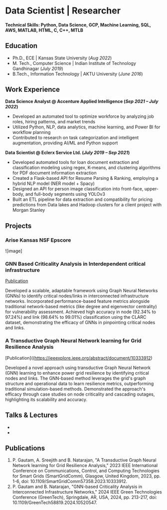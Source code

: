 # Data Scientist | Researcher 

#### Technical Skills: Python, Data Science, GCP, Machine Learning, SQL, AWS, MATLAB, HTML, C, C++, MTLB

## Education
- Ph.D., ECE | Kansas State University (_Aug 2022_)								       		
- M. Tech., Computer Science	| Indian Institute of Technology Gandhinagar (_July 2019_)	 			        		
- B.Tech., Information Technology | AKTU University (_June 2016_)

## Work Experience

**Data Science Analyst @ Accenture Applied Intelligence (_Sep 2021 – July 2022_)**
- Developed an automated tool to optimize workforce by analyzing job roles, hiring patterns, and market trends
- Utilized Python, NLP, data analytics, machine learning, and Power BI for workflow planning
- Contributed to research on task categorization and intelligent augmentation, providing AI/ML and Python support

**Data Scientist @ Eclerx Service Ltd. (_July 2019 – Sep 2021_)**
- Developed automated tools for loan document extraction and classification modeling using regex, K-means, and clustering algorithms for PDF document information extraction
- Created a Flask-based API for Resume Parsing & Ranking, employing a hybrid NLP model (NER model + Spacy)
- Designed an API for person image classification into front-face, upper-body, and full-body segments using YOLOv3
- Built an ETL pipeline for data extraction and compatibility for pricing predictions from Data lakes and Hadoop clusters for a client project with Morgan Stanley

## Projects
### Arise Kansas NSF Epscore


![image]

### GNN Based Criticality Analysis in Interdependent critical infrastructure
[Publication](https://ieeexplore.ieee.org/abstract/document/10520547)

Developed a scalable, adaptable framework using Graph Neural Networks (GNNs) to identify critical nodes/links in interconnected infrastructure networks. Incorporated performance-based feature metrics alongside traditional network-based metrics (like degree and eigenvector centrality) for vulnerability assessment. Achieved high accuracy in node (92.34% to 97.24%) and link (98.64% to 99.01%) classification using the CLARC dataset, demonstrating the efficacy of GNNs in pinpointing critical nodes and links.


### A Transductive Graph Neural Network learning for Grid Resilience Analysis
[Publication]((https://ieeexplore.ieee.org/abstract/document/10333912)

Developed a novel approach using transductive Graph Neural Network (GNN) learning to enhance power grid resilience by identifying critical nodes and links. The GNN-based method leverages the grid's graph structure and operational data to learn resilience metrics, outperforming traditional simulation-based methods. Demonstrated the approach's efficacy through case studies on node criticality and cascading outages, highlighting its scalability and accuracy.



## Talks & Lectures
- 
- 


## Publications

1. P. Gautam, A. Sreejith and B. Natarajan, "A Transductive Graph Neural Network learning for Grid Resilience Analysis," 2023 IEEE International Conference on Communications, Control, and Computing Technologies for Smart Grids (SmartGridComm), Glasgow, United Kingdom, 2023, pp. 1-6, doi: 10.1109/SmartGridComm57358.2023.10333912.
2. P. Gautam and B. Natarajan, "GNN-based Criticality Analysis in Interconnected Infrastructure Networks," 2024 IEEE Green Technologies Conference (GreenTech), Springdale, AR, USA, 2024, pp. 213-217, doi: 10.1109/GreenTech58819.2024.10520547.
